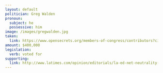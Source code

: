 ```yaml
---
layout: default
politician: Greg Walden
pronoun:
  subject: he
  possessive: him
image: /images/gregwalden.jpg
taken:
  link: https://www.opensecrets.org/members-of-congress/contributors?cid=N00007690&cycle=CAREER&type=I
amount: $400,000
legislation: 
  verb: voted for
supporting:
  link: http://www.latimes.com/opinion/editorials/la-ed-net-neutrality-congress-20170814-story.html
---
```

